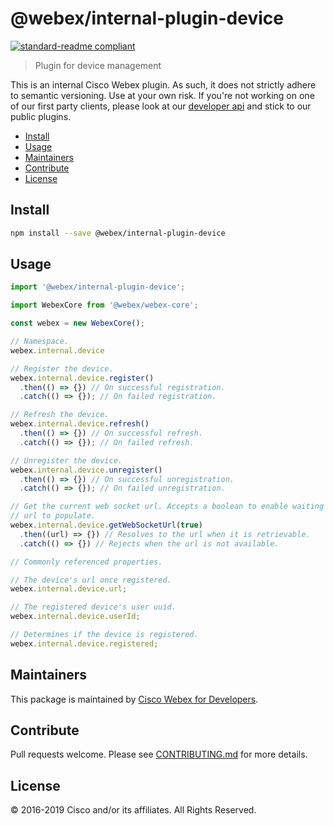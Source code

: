 # @webex/internal-plugin-device

[![standard-readme compliant](https://img.shields.io/badge/readme%20style-standard-brightgreen.svg?style=flat-square)](https://github.com/RichardLitt/standard-readme)

> Plugin for device management

This is an internal Cisco Webex plugin. As such, it does not strictly adhere to semantic versioning. Use at your own risk. If you're not working on one of our first party clients, please look at our [developer api](https://developer.webex.com/getting-started.html) and stick to our public plugins.

- [Install](#install)
- [Usage](#usage)
- [Maintainers](#maintainers)
- [Contribute](#contribute)
- [License](#license)

## Install

```bash
npm install --save @webex/internal-plugin-device
```

## Usage

```js
import '@webex/internal-plugin-device';

import WebexCore from '@webex/webex-core';

const webex = new WebexCore();

// Namespace.
webex.internal.device

// Register the device.
webex.internal.device.register()
  .then(() => {}) // On successful registration.
  .catch(() => {}); // On failed registration.

// Refresh the device.
webex.internal.device.refresh()
  .then(() => {}) // On successful refresh.
  .catch(() => {}); // On failed refresh.

// Unregister the device.
webex.internal.device.unregister()
  .then(() => {}) // On successful unregistration.
  .catch(() => {}); // On failed unregistration.

// Get the current web socket url. Accepts a boolean to enable waiting for the
// url to populate.
webex.internal.device.getWebSocketUrl(true)
  .then((url) => {}) // Resolves to the url when it is retrievable.
  .catch(() => {}) // Rejects when the url is not available.

// Commonly referenced properties.

// The device's url once registered.
webex.internal.device.url;

// The registered device's user uuid.
webex.internal.device.userId;

// Determines if the device is registered.
webex.internal.device.registered;
```

## Maintainers

This package is maintained by [Cisco Webex for Developers](https://developer.webex.com/).

## Contribute

Pull requests welcome. Please see [CONTRIBUTING.md](https://github.com/webex/webex-js-sdk/blob/master/CONTRIBUTING.md) for more details.

## License

© 2016-2019 Cisco and/or its affiliates. All Rights Reserved.
